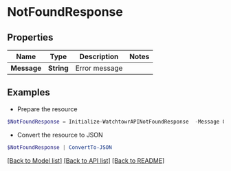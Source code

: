# NotFoundResponse
## Properties

Name | Type | Description | Notes
------------ | ------------- | ------------- | -------------
**Message** | **String** | Error message | 

## Examples

- Prepare the resource
```powershell
$NotFoundResponse = Initialize-WatchtowrAPINotFoundResponse  -Message Organisation white list ip not found
```

- Convert the resource to JSON
```powershell
$NotFoundResponse | ConvertTo-JSON
```

[[Back to Model list]](../README.md#documentation-for-models) [[Back to API list]](../README.md#documentation-for-api-endpoints) [[Back to README]](../README.md)

